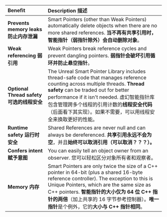 | Benefit                                   | Description 描述                                             |
| :---------------------------------------- | :----------------------------------------------------------- |
| **Prevents memory leaks 防止内存泄漏**    | Smart Pointers (other than Weak Pointers) automatically delete objects when there are no more shared references. **当不再有共享引用时，智能指针（弱指针除外）会自动删除对象**。 |
| **Weak referencing 弱引用**               | Weak Pointers break reference cycles and prevent dangling pointers. **弱指针会破坏引用循环并防止悬空指针**。 |
| **Optional Thread safety 可选的线程安全** | The Unreal Smart Pointer Library includes thread-safe code that manages reference counting across multiple threads. **Thread safety** can be traded out for better performance if it isn't needed. 虚幻智能指针库包含管理跨多个线程的引用计数的**线程安全代码**（后面看下其实现）。如果不需要，可以用线程安全来换取更好的性能。 |
| **Runtime safety 运行时安全**             | Shared References are never null and can always be dereferenced. **共享引用永远不会为空**，并且**始终可以取消引用（可以取消？？？）。** |
| **Confers intent 赋予意图**               | You can easily tell an object owner from an observer. 您可以轻松区分对象所有者和观察者。 |
| **Memory 内存**                           | Smart Pointers are only twice the size of a C++ pointer in 64-bit (plus a shared 16-byte reference controller). The exception to this is Unique Pointers, which are the same size as C++ pointers. **智能指针的大小仅为 64 位 C++ 指针的两倍**（加上共享的 16 字节参考控制器）。**唯一指针**是个例外，它的**大小与 C++ 指针相同**。 |